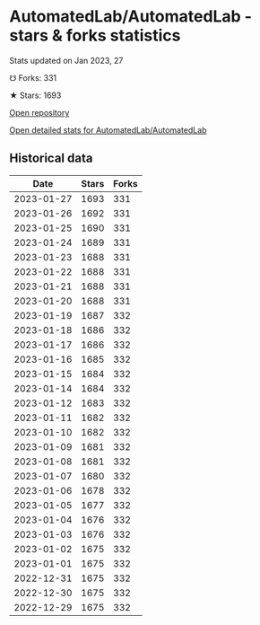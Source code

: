 # AutomatedLab/AutomatedLab - stars & forks statistics

Stats updated on Jan 2023, 27

☋ Forks: 331

★ Stars: 1693

[Open repository](https://github.com/AutomatedLab/AutomatedLab)

[Open detailed stats for AutomatedLab/AutomatedLab](https://reviewgithub.com/rep/AutomatedLab/AutomatedLab)

## Historical data
| Date | Stars | Forks |
|------|-------|-------|
| 2023-01-27 | 1693 | 331 | 
| 2023-01-26 | 1692 | 331 | 
| 2023-01-25 | 1690 | 331 | 
| 2023-01-24 | 1689 | 331 | 
| 2023-01-23 | 1688 | 331 | 
| 2023-01-22 | 1688 | 331 | 
| 2023-01-21 | 1688 | 331 | 
| 2023-01-20 | 1688 | 331 | 
| 2023-01-19 | 1687 | 332 | 
| 2023-01-18 | 1686 | 332 | 
| 2023-01-17 | 1686 | 332 | 
| 2023-01-16 | 1685 | 332 | 
| 2023-01-15 | 1684 | 332 | 
| 2023-01-14 | 1684 | 332 | 
| 2023-01-12 | 1683 | 332 | 
| 2023-01-11 | 1682 | 332 | 
| 2023-01-10 | 1682 | 332 | 
| 2023-01-09 | 1681 | 332 | 
| 2023-01-08 | 1681 | 332 | 
| 2023-01-07 | 1680 | 332 | 
| 2023-01-06 | 1678 | 332 | 
| 2023-01-05 | 1677 | 332 | 
| 2023-01-04 | 1676 | 332 | 
| 2023-01-03 | 1676 | 332 | 
| 2023-01-02 | 1675 | 332 | 
| 2023-01-01 | 1675 | 332 | 
| 2022-12-31 | 1675 | 332 | 
| 2022-12-30 | 1675 | 332 | 
| 2022-12-29 | 1675 | 332 | 

